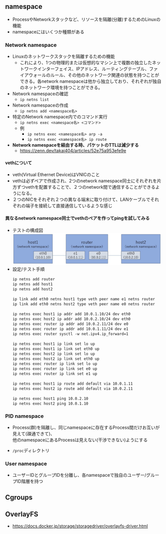 ## namespace
- ProcessやNetworkスタックなど、リソースを隔離(分離)するためのLinuxの機能
- namespaceにはいくつか種類がある

### Network namespace
- Linuxのネットワークスタックを隔離するための機能
  - これにより、1つの物理的または仮想的なマシン上で複数の独立したネットワークインターフェイス、IPアドレス、ルーティングテーブル、ファイアウォールのルール、その他のネットワーク関連の状態を持つことができる。各network namespaceは他から独立しており、それぞれが独自のネットワーク環境を持つことができる。
- Network namespaceの確認
  - `ip netns list`
- Network namespaceの作成
  - `ip netns add <namespace名>`
- 特定のNetwork namespace内でのコマンド実行
  - `ip netns exec <namespace名> <コマンド>`
  - 例
    - `ip netns exec <namespace名> arp -a`
    - `ip netns exec <namespace名> ip route`
- **Network namespaceを経由する時、パケットのTTLは減少する**
  - https://zenn.dev/takai404/articles/52e75a953efe9e

#### vethについて
- veth(Virtual Ethernet Device)はVNICのこと
- vethは必ずペアで作成され、2つのnetwork namespace同士にそれぞれを片方ずつvethを配置することで、２つのnetwork間で通信することができるようになる。
- ２つのNICをそれぞれ２つの異なる端末に取り付けて、LANケーブルでそれぞれの端子を接続して直接通信しているような感じ

#### 異なるnetwork namespace同士でvethのペアを作ってpingを試してみる
- テストの構成図
  ![](./image/network_namespace_veth.jpg)
- 設定/テスト手順
  ```
  ip netns add router
  ip netns add host1
  ip netns add host2

  ip link add eth0 netns host1 type veth peer name e1 netns router
  ip link add eth0 netns host2 type veth peer name e0 netns router

  ip netns exec host1 ip addr add 10.0.1.10/24 dev eth0
  ip netns exec host2 ip addr add 10.0.2.10/24 dev eth0
  ip netns exec router ip addr add 10.0.2.11/24 dev e0
  ip netns exec router ip addr add 10.0.1.11/24 dev e1
  ip netns exec router sysctl -w net.ipv4.ip_forward=1

  ip netns exec host1 ip link set lo up
  ip netns exec host1 ip link set eth0 up
  ip netns exec host2 ip link set lo up
  ip netns exec host2 ip link set eth0 up
  ip netns exec router ip link set lo up
  ip netns exec router ip link set e0 up
  ip netns exec router ip link set e1 up

  ip netns exec host1 ip route add default via 10.0.1.11
  ip netns exec host2 ip route add default via 10.0.2.11

  ip netns exec host1 ping 10.0.2.10
  ip netns exec host2 ping 10.0.1.10
  ```

### PID namespace
- Process(群)を隔離し、同じnamespaceに存在するProcess間だけお互いが見えて(疎通できて)、  
  他のnamespaceにあるProcessは見えない(干渉できない)ようにする

- `/proc`ディレクトリ

### User namespace
- ユーザーIDとグループIDを分離し、各namespaceで独自のユーザー/グループID階層を持つ

## Cgroups




## OverlayFS
- https://docs.docker.jp/storage/storagedriver/overlayfs-driver.html